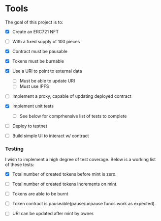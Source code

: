 # Tools

The goal of this project is to:

- [x] Create an ERC721 NFT
- [ ] With a fixed supply of 100 pieces
- [x] Contract must be pausable
- [x] Tokens must be burnable
- [x] Use a URI to point to external data
  - [ ] Must be able to update URI
  - [ ] Must use IPFS
- [ ] Implement a proxy, capable of updating deployed contract
- [x] Implement unit tests
  - [ ] See below for comprhensive list of tests to complete
- [ ] Deploy to testnet
- [ ] Build simple UI to interact w/ contract


### Testing

I wish to implement a high degree of test coverage. Below is a working list of these tests: 


- [x] Total number of created tokens before mint is zero.
- [ ] Total number of created tokens increments on mint.

- [ ] Tokens are able to be burnt

- [ ] Token contract is pauseable(pause/unpause funcs work as expected).

- [ ] URI can be updated after mint by owner.
